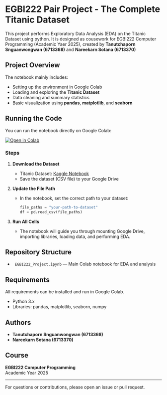 # EGBI222 Pair Project - The Complete Titanic Dataset

This project performs Exploratory Data Analysis (EDA) on the Titanic Dataset using python. It is designed as cousework for EGBI222 Computer Programming (Academic Yaer 2025), created by **Tanutchaporn Snguanwongwan (6713368)** and **Nareekarn Sotana (6713370)**

## Project Overview

The notebook mainly includes:
- Setting up the environment in Google Colab  
- Loading and exploring the **Titanic Dataset**  
- Data cleaning and summary statistics  
- Basic visualization using **pandas**, **matplotlib**, and **seaborn**

## Running the Code

You can run the notebook directly on Google Colab:

[![Open in Colab](https://colab.research.google.com/assets/colab-badge.svg)](https://colab.research.google.com/drive/1GoJTqQ0jZsZQLkJGq_Wjwn_Flr7YLcR6?usp=sharing#scrollTo=aFLIacuoQP6c)

### Steps

1. **Download the Dataset**
   - Titanic Dataset: [Kaggle Notebook](https://www.kaggle.com/datasets/vinicius150987/titanic3) 
   - Save the dataset (CSV file) to your Google Drive

2. **Update the File Path**
   - In the notebook, set the correct path to your dataset:
     ```python
     file_paths = "your-path-to-dataset"
     df = pd.read_csv(file_paths)
     ```
     


3. **Run All Cells**
   - The notebook will guide you through mounting Google Drive, importing libraries, loading data, and performing EDA.


     

## Repository Structure

- ` EGBI222_Project.ipynb`  — Main Colab notebook for EDA and analysis

## Requirements

All requirements can be installed and run in Google Colab.
- Python 3.x
- Libraries: pandas, matplotlib, seaborn, numpy

## Authors

- **Tanutchaporn Snguanwongwan (6713368)**
- **Nareekarn Sotana (6713370)**

## Course

**EGBI222 Computer Programming**  
Academic Year 2025

---

For questions or contributions, please open an issue or pull request.
